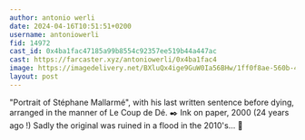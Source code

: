 ```yaml
---
author: antonio werli
date: 2024-04-16T10:51:51+0200
username: antoniowerli
fid: 14972
cast_id: 0x4ba1fac47185a99b8554c92357ee519b44a447ac
cast: https://farcaster.xyz/antoniowerli/0x4ba1fac4
image: https://imagedelivery.net/BXluQx4ige9GuW0Ia56BHw/1ff0f8ae-560b-4994-5094-897694337500/original
layout: post
---
```


"Portrait of Stéphane Mallarmé", with his last written sentence before dying, arranged in the manner of Le Coup de Dé.
✒️
Ink on paper, 2000 (24 years ago !)
Sadly the original was ruined in a flood in the 2010's... 🌊

<img src='https://imagedelivery.net/BXluQx4ige9GuW0Ia56BHw/1ff0f8ae-560b-4994-5094-897694337500/original' alt='' referrerpolicy='no-referrer'/>
